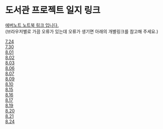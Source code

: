 # 도서관 프로젝트 일지 링크  

[에버노트 노트북 링크 입니다.]()  
(브라우저별로 가끔 오류가 있는데 오류가 생기면 아래의 개별링크를 참고해 주세요.)  

[7.24](https://www.evernote.com/shard/s372/sh/1bd9fe48-3bb3-4d2c-b922-c76daa15a810/4a03146d9cc8c55402c661dcfba6ead0)    
[7.30](https://www.evernote.com/shard/s372/sh/1e577d1f-5dce-406e-b8aa-4037accf6887/7cfdb1f8bc51c89046e61015fdb8555f)    
[8.01](https://www.evernote.com/shard/s372/sh/86b4fd26-ff41-406b-8e86-58ac92af13af/4aa2fbd4e965b5049713eac486af6f89)     
[8.02](https://www.evernote.com/shard/s372/sh/f882606c-0877-4c0d-a913-a7ec3af52cb8/e2cfaff03988773be6ecde7fba9e4898)    
[8.03](https://www.evernote.com/shard/s372/sh/d0c56dcf-f7b5-4430-a156-42741481a08d/5546e703a71f70ecc6f7081ded41a73a)     
[8.06](https://www.evernote.com/shard/s372/sh/24f54b92-5eab-4373-ad92-ec400472dfce/716a8d8d578bff693f2bcb776a382fe6)    
[8.07](https://www.evernote.com/shard/s372/sh/eeb0d210-36d2-4daa-a13a-9e577ed0ca45/b6cbb13037fc650e07a88993dfd3f6c9)     
[8.09](https://www.evernote.com/shard/s372/sh/9c1e3a3e-1130-4b0a-b99e-c10ce27ec69e/cfa2bade6c5435caaf464d36710d7272)     
[8.10](https://www.evernote.com/shard/s372/sh/dff91cc9-ebe1-4d38-96cd-88239568996f/b78db3e60361295e7ab3b8e0bb3cf8f1)    
[8.15](https://www.evernote.com/shard/s372/sh/ded95b21-fbd1-4b18-8c06-db4bf41391d9/f0dc4984902d5e7aed3343c31f93a111)     
[8.16](https://www.evernote.com/shard/s372/sh/1e1021a5-eaac-4093-8d1d-9691004b6499/93edc759a69262d16ce3fce9b1639c54)    
[8.17](https://www.evernote.com/shard/s372/sh/6682d90b-a183-4b14-aa81-d8ed977d3900/24fbfc1d2dc644d4374c0166ea4256db)     
[8.19](https://www.evernote.com/shard/s372/sh/959190e0-a909-4674-b39c-baa544225655/ce84519c98bdbde4c75bfb0ea0434350)     
[8.20](https://www.evernote.com/shard/s372/sh/e52f197f-d635-43fa-9df0-5bbb54af824b/624aa5356aae30ead8b0ee11b8474dc9)    
[8.21](https://www.evernote.com/shard/s372/sh/918edbbf-ba27-4a47-8787-95e4f6b823c3/3a2e21f9a97d04699f9bdc57b8ad33ef)     
[8.24](https://www.evernote.com/shard/s372/sh/b15de1ab-573c-49c4-8b36-0d78a30a5bce/f69ab0ad4fdc1bfdfefa66942c59a8bb)     

